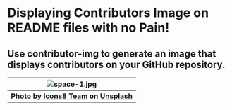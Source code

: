 # Displaying Contributors Image on README files with no Pain!

## Use contributor-img to generate an image that displays contributors on your GitHub repository.


| ![space-1.jpg](https://miro.medium.com/max/1050/1*y5d_xjclUbHMeHrC1Qnv5w.jpeg) | 
|:--:| 
| **Photo by [Icons8 Team](https://unsplash.com/@icons8?utm_source=unsplash&utm_medium=referral&utm_content=creditCopyText) on [Unsplash](https://unsplash.com/s/photos/project?utm_source=unsplash&utm_medium=referral&utm_content=creditCopyText)** |

